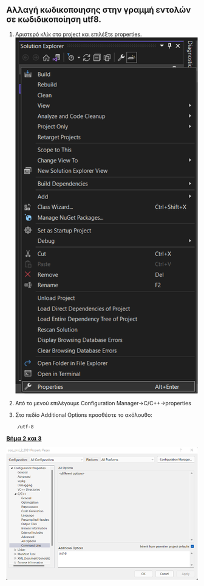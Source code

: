 <style>
    img
    {
        width:100%;
        height:20%;
    }
</style>


##  Αλλαγή κωδικοποιησης στην γραμμή εντολών σε κωδιδικοποίηση utf8.

1. Αριστερό κλίκ στο project και επιλέξτε properties.
    ![prjproperties.png](./vs_wxwidgets_src/encoding/project_properties.png)

2. Από το μενού επιλέγουμε Configuration Manager->C/C++->properties


3. Στο πεδίο Additional Options προσθέστε το ακόλουθο:


```
    /utf-8
```

<u style="font-weight:bold; font-size:15px;">Βήμα 2 και 3</u>


![utf8vs.png](./vs_wxwidgets_src/encoding/add_encode.png)